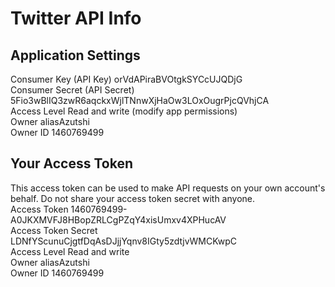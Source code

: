 # Twitter API Info #

## Application Settings ##
Consumer Key (API Key)		orVdAPiraBVOtgkSYCcUJQDjG  
Consumer Secret (API Secret)	5Fio3wBlIQ3zwR6aqckxWjlTNnwXjHaOw3LOxOugrPjcQVhjCA  
Access Level	Read and write	(modify app permissions)  
Owner				aliasAzutshi  
Owner ID			1460769499  

## Your Access Token ##
This access token can be used to make API requests on your own account's behalf. Do not share your access token secret with anyone.  
Access Token		1460769499-A0JKXMVFJ8HBopZRLCgPZqY4xisUmxv4XPHucAV  
Access Token Secret	LDNfYScunuCjgtfDqAsDJjjYqnv8IGty5zdtjvWMCKwpC  
Access Level		Read and write  
Owner			aliasAzutshi  
Owner ID		1460769499  